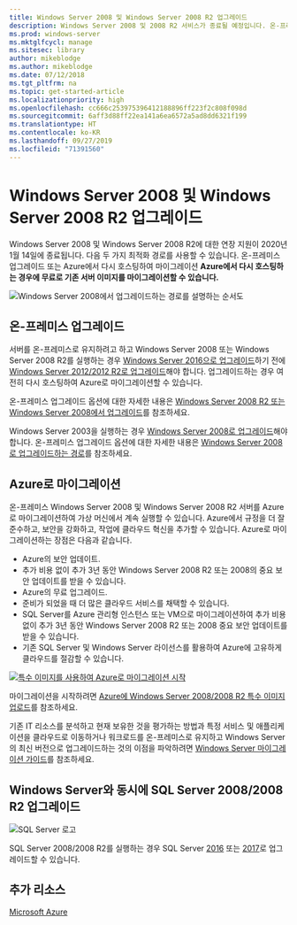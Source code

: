 ```yaml
---
title: Windows Server 2008 및 Windows Server 2008 R2 업그레이드
description: Windows Server 2008 및 2008 R2 서비스가 종료될 예정입니다. 온-프레미스 업그레이드 또는 Azure에 다시 호스팅하는 방법을 알아봅니다.
ms.prod: windows-server
ms.mktglfcycl: manage
ms.sitesec: library
author: mikeblodge
ms.author: mikeblodge
ms.date: 07/12/2018
ms.tgt_pltfrm: na
ms.topic: get-started-article
ms.localizationpriority: high
ms.openlocfilehash: cc666c253975396412188896ff223f2c808f098d
ms.sourcegitcommit: 6aff3d88ff22ea141a6ea6572a5ad8dd6321f199
ms.translationtype: HT
ms.contentlocale: ko-KR
ms.lasthandoff: 09/27/2019
ms.locfileid: "71391560"
---
```

# <a name="upgrade-windows-server-2008-and-windows-server-2008-r2"></a>Windows Server 2008 및 Windows Server 2008 R2 업그레이드

Windows Server 2008 및 Windows Server 2008 R2에 대한 연장 지원이 2020년 1월 14일에 종료됩니다. 다음 두 가지 최적화 경로를 사용할 수 있습니다. 온-프레미스 업그레이드 또는 Azure에서 다시 호스팅하여 마이그레이션 **Azure에서 다시 호스팅하는 경우에 무료로 기존 서버 이미지를 마이그레이션할 수 있습니다.**

![Windows Server 2008에서 업그레이드하는 경로를 설명하는 순서도](media/WS08_upgrade_paths.png)


## <a name="on-premises-upgrade"></a>온-프레미스 업그레이드
서버를 온-프레미스로 유지하려고 하고 Windows Server 2008 또는 Windows Server 2008 R2를 실행하는 경우 [Windows Server 2016으로 업그레이드](installation-and-upgrade.md#upgrading-to-windows-server-2016)하기 전에 [Windows Server 2012/2012 R2로 업그레이드](installation-and-upgrade.md#upgrading-to-windows-server-2012-r2)해야 합니다. 업그레이드하는 경우 여전히 다시 호스팅하여 Azure로 마이그레이션할 수 있습니다.

온-프레미스 업그레이드 옵션에 대한 자세한 내용은 [Windows Server 2008 R2 또는 Windows Server 2008에서 업그레이드](installation-and-upgrade.md#upgrading-from-windows-server-2008-r2-or-windows-server-2008)를 참조하세요.

Windows Server 2003을 실행하는 경우 [Windows Server 2008로 업그레이드](https://docs.microsoft.com/previous-versions/windows/it-pro/windows-server-2008-R2-and-2008/ff972408(v%3dws.10))해야 합니다. 온-프레미스 업그레이드 옵션에 대한 자세한 내용은 [Windows Server 2008로 업그레이드하는 경로](https://docs.microsoft.com/previous-versions/windows/it-pro/windows-server-2008-R2-and-2008/dd979563(v=ws.10))를 참조하세요.


## <a name="migrate-to-azure"></a>Azure로 마이그레이션
온-프레미스 Windows Server 2008 및 Windows Server 2008 R2 서버를 Azure로 마이그레이션하여 가상 머신에서 계속 실행할 수 있습니다. Azure에서 규정을 더 잘 준수하고, 보안을 강화하고, 작업에 클라우드 혁신을 추가할 수 있습니다. Azure로 마이그레이션하는 장점은 다음과 같습니다.

- Azure의 보안 업데이트.
- 추가 비용 없이 추가 3년 동안 Windows Server 2008 R2 또는 2008의 중요 보안 업데이트를 받을 수 있습니다. 
- Azure의 무료 업그레이드.
- 준비가 되었을 때 더 많은 클라우드 서비스를 채택할 수 있습니다.
- SQL Server를 Azure 관리형 인스턴스 또는 VM으로 마이그레이션하여 추가 비용 없이 추가 3년 동안 Windows Server 2008 R2 또는 2008 중요 보안 업데이트를 받을 수 있습니다. 
- 기존 SQL Server 및 Windows Server 라이선스를 활용하여 Azure에 고유하게 클라우드를 절감할 수 있습니다.

[![특수 이미지를 사용하여 Azure로 마이그레이션 시작](./media/WS08-image-banner-small.png)](uploading-specialized-WS08-image-to-azure.md)

마이그레이션을 시작하려면 [Azure에 Windows Server 2008/2008 R2 특수 이미지 업로드](uploading-specialized-WS08-image-to-azure.md)를 참조하세요.

기존 IT 리소스를 분석하고 현재 보유한 것을 평가하는 방법과 특정 서비스 및 애플리케이션을 클라우드로 이동하거나 워크로드를 온-프레미스로 유지하고 Windows Server의 최신 버전으로 업그레이드하는 것의 이점을 파악하려면 [Windows Server 마이그레이션 가이드](https://go.microsoft.com/fwlink/?linkid=872689)를 참조하세요.

## <a name="upgrade-sql-server-20082008-r2-in-parallel-with-your-windows-servers"></a>Windows Server와 동시에 SQL Server 2008/2008 R2 업그레이드

![SQL Server 로고](media/sqlr2.jpg)

SQL Server 2008/2008 R2를 실행하는 경우 SQL Server [2016](https://docs.microsoft.com/sql/sql-server/sql-server-technical-documentation?view=sql-server-2016) 또는 [2017](https://docs.microsoft.com/sql/sql-server/sql-server-technical-documentation?view=sql-server-2017)로 업그레이드할 수 있습니다.


## <a name="additional-resources"></a>추가 리소스
[Microsoft Azure](https://docs.microsoft.com/azure/#pivot=products)